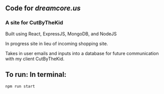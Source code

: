 ## Code for *dreamcore.us*
### A site for CutByTheKid

Built using React, ExpressJS, MongoDB, and NodeJS

In progress site in lieu of incoming shopping site.

Takes in user emails and inputs into a database for future communication with my client CutByTheKid.

## To run: In terminal:
```
npm run start
```
